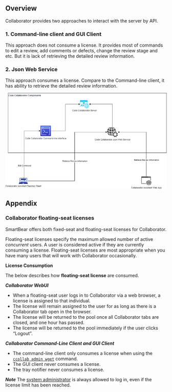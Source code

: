 ## Overview
Collaborator provides two approaches to interact with the server by API.

 ### 1. Command-line client and GUI Client
 This approach does not consume a license. It provides most of commands to edit a review, add comments or defects, change the review stage and etc. But it is lack of retrieving the detailed review information.
 
 ###  2. Json Web Service ###
 This approach consumes a license. Compare to the Command-line client, it has ability to retrieve the detailed review information.
     
![Architect Diagram](Doc/Architect%20Diagram.png)

## Appendix ##
### Collaborator floating-seat licenses
SmartBear offers both fixed-seat and floating-seat licenses for Collaborator.

Floating-seat  licenses specify the maximum allowed number of active  _concurrent_  users. A user is considered active if they are currently consuming a license. Floating-seat licenses are most appropriate when you have many users that will work with Collaborator occasionally.

**License Consumption**

The below describes how  **floating-seat license**  are consumed.

***Collaborator WebUI***

-   When a floating-seat user logs in to Collaborator via a web browser, a license is assigned to that individual.
-   The license will remain assigned to the user for as long as there is a Collaborator tab open in the browser.
-   The license will be returned to the pool once all Collaborator tabs are closed, and one hour has passed.
-   The license will be returned to the pool immediately if the user clicks “Logout”.

***Collaborator Command-Line Client and GUI Client***

-   The command-line client only consumes a license when using the  [`ccollab admin wget`](https://support.smartbear.com/collaborator/docs/reference/command-line/ccollab-admin-wget.html)  command.
-   The GUI client never consumes a license.
-   The tray notifier never consumes a license.

***Note***
The [system administrator](https://support.smartbear.com/collaborator/docs/server/settings/users.html#system-administrator) is always allowed to log in, even if the license limit has been reached.

